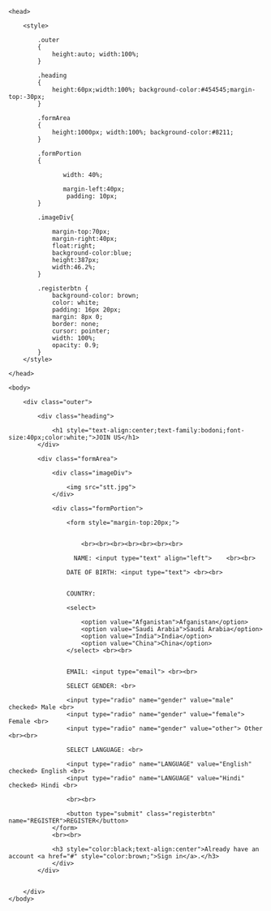 <!DOCTYPE html>
<html>
	
	<head>
		
		<style>
			
			.outer
			{
				height:auto; width:100%;				
			}
			
			.heading
			{
				height:60px;width:100%; background-color:#454545;margin-top:-30px;
			}
			
			.formArea
			{
				height:1000px; width:100%; background-color:#8211;
			}
			
			.formPortion
			{
				    
				   width: 40%;
				   
				   margin-left:40px;
				    padding: 10px;		
			}
			
			.imageDiv{
				
				margin-top:70px;
				margin-right:40px;
				float:right;
				background-color:blue;
				height:387px;
				width:46.2%;
			}
			
			.registerbtn {
			    background-color: brown;
			    color: white;
			    padding: 16px 20px;
			    margin: 8px 0;
			    border: none;
			    cursor: pointer;
			    width: 100%;
			    opacity: 0.9;
			}
		</style>
		
	</head>
	
	<body>
		
		<div class="outer">
			
			<div class="heading">
				
				<h1 style="text-align:center;text-family:bodoni;font-size:40px;color:white;">JOIN US</h1>
			</div>
			
			<div class="formArea">
				
				<div class="imageDiv">
					
					<img src="stt.jpg">
				</div>
				
				<div class="formPortion">
					
					<form style="margin-top:20px;">
						
						
						<br><br><br><br><br><br><br>
					
				      NAME: <input type="text" align="left">    <br><br>  
					
					DATE OF BIRTH: <input type="text"> <br><br>
					
					
					COUNTRY:
					
					<select>
						
						<option value="Afganistan">Afganistan</option>
						<option value="Saudi Arabia">Saudi Arabia</option>
					    <option value="India">India</option>
						<option value="China">China</option>
					</select> <br><br>
					
					
					EMAIL: <input type="email"> <br><br>
					
					SELECT GENDER: <br>
					
					<input type="radio" name="gender" value="male" checked> Male <br>
					<input type="radio" name="gender" value="female"> Female <br>
					<input type="radio" name="gender" value="other"> Other <br><br>
					
					SELECT LANGUAGE: <br>
					
					<input type="radio" name="LANGUAGE" value="English" checked> English <br>
					<input type="radio" name="LANGUAGE" value="Hindi" checked> Hindi <br>
					
					<br><br>
					
					<button type="submit" class="registerbtn" name="REGISTER">REGISTER</button>
				</form>
				<br><br>
				
				<h3 style="color:black;text-align:center">Already have an account <a href="#" style="color:brown;">Sign in</a>.</h3>
				</div>
			</div>
			
			
		</div>
	</body>
</html>
